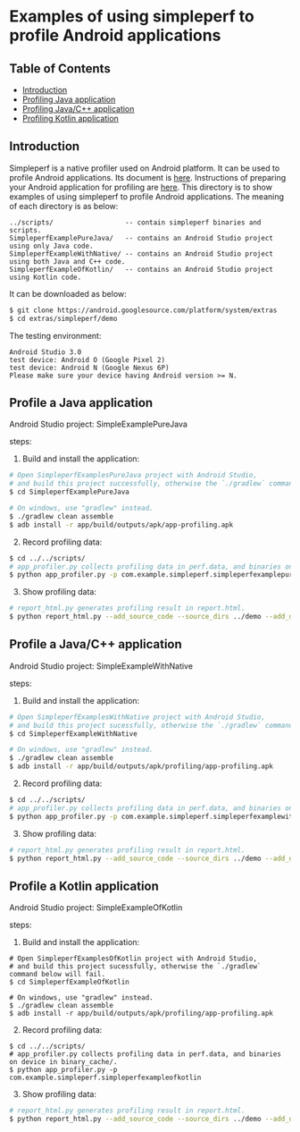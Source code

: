 # Examples of using simpleperf to profile Android applications

## Table of Contents

- [Introduction](#introduction)
- [Profiling Java application](#profiling-java-application)
- [Profiling Java/C++ application](#profiling-javac-application)
- [Profiling Kotlin application](#profiling-kotlin-application)

## Introduction

Simpleperf is a native profiler used on Android platform. It can be used to profile Android
applications. Its document is [here](https://android.googlesource.com/platform/system/extras/+/master/simpleperf/doc/README.md).
Instructions of preparing your Android application for profiling are [here](https://android.googlesource.com/platform/system/extras/+/master/simpleperf/doc/README.md#Android-application-profiling).
This directory is to show examples of using simpleperf to profile Android applications. The
meaning of each directory is as below:

    ../scripts/                  -- contain simpleperf binaries and scripts.
    SimpleperfExamplePureJava/   -- contains an Android Studio project using only Java code.
    SimpleperfExampleWithNative/ -- contains an Android Studio project using both Java and C++ code.
    SimpleperfExampleOfKotlin/   -- contains an Android Studio project using Kotlin code.

It can be downloaded as below:

```sh
$ git clone https://android.googlesource.com/platform/system/extras
$ cd extras/simpleperf/demo
```

The testing environment:

```
Android Studio 3.0
test device: Android O (Google Pixel 2)
test device: Android N (Google Nexus 6P)
Please make sure your device having Android version >= N.
```

## Profile a Java application

Android Studio project: SimpleExamplePureJava

steps:
1. Build and install the application:

```sh
# Open SimpleperfExamplesPureJava project with Android Studio,
# and build this project successfully, otherwise the `./gradlew` command below will fail.
$ cd SimpleperfExamplePureJava

# On windows, use "gradlew" instead.
$ ./gradlew clean assemble
$ adb install -r app/build/outputs/apk/app-profiling.apk
```

2. Record profiling data:

```sh
$ cd ../../scripts/
# app_profiler.py collects profiling data in perf.data, and binaries on device in binary_cache/.
$ python app_profiler.py -p com.example.simpleperf.simpleperfexamplepurejava
```

3. Show profiling data:

```sh
# report_html.py generates profiling result in report.html.
$ python report_html.py --add_source_code --source_dirs ../demo --add_disassembly
```

## Profile a Java/C++ application

Android Studio project: SimpleExampleWithNative

steps:
1. Build and install the application:

```sh
# Open SimpleperfExamplesWithNative project with Android Studio,
# and build this project sucessfully, otherwise the `./gradlew` command below will fail.
$ cd SimpleperfExampleWithNative

# On windows, use "gradlew" instead.
$ ./gradlew clean assemble
$ adb install -r app/build/outputs/apk/profiling/app-profiling.apk
```

2. Record profiling data:

```sh
$ cd ../../scripts/
# app_profiler.py collects profiling data in perf.data, and binaries on device in binary_cache/.
$ python app_profiler.py -p com.example.simpleperf.simpleperfexamplewithnative
```

3. Show profiling data:

```sh
# report_html.py generates profiling result in report.html.
$ python report_html.py --add_source_code --source_dirs ../demo --add_disassembly
```

## Profile a Kotlin application

Android Studio project: SimpleExampleOfKotlin

steps:
1. Build and install the application:

```
# Open SimpleperfExamplesOfKotlin project with Android Studio,
# and build this project sucessfully, otherwise the `./gradlew` command below will fail.
$ cd SimpleperfExampleOfKotlin

# On windows, use "gradlew" instead.
$ ./gradlew clean assemble
$ adb install -r app/build/outputs/apk/profiling/app-profiling.apk
```

2. Record profiling data:

```
$ cd ../../scripts/
# app_profiler.py collects profiling data in perf.data, and binaries on device in binary_cache/.
$ python app_profiler.py -p com.example.simpleperf.simpleperfexampleofkotlin
```

3. Show profiling data:

```sh
# report_html.py generates profiling result in report.html.
$ python report_html.py --add_source_code --source_dirs ../demo --add_disassembly
```
